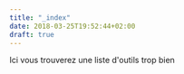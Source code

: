 ```yaml
---
title: "_index"
date: 2018-03-25T19:52:44+02:00
draft: true
---
```


Ici vous trouverez une liste d'outils trop bien